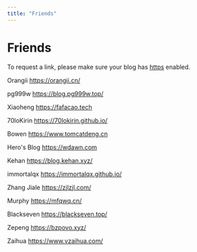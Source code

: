 ```yaml
---
title: "Friends"
---
```

# Friends

To request a link, please make sure your blog has [https](https://en.wikipedia.org/wiki/HTTPS) enabled.

Orangii https://orangii.cn/

pg999w https://blog.pg999w.top/

Xiaoheng https://fafacao.tech

70loKirin https://70lokirin.github.io/

Bowen https://www.tomcatdeng.cn

Hero's Blog https://wdawn.com

Kehan https://blog.kehan.xyz/

immortalqx https://immortalqx.github.io/

Zhang Jiale https://zjlzjl.com/

Murphy https://mfqwq.cn/ 

Blackseven https://blackseven.top/

Zepeng https://bzpovo.xyz/

Zaihua https://www.vzaihua.com/
